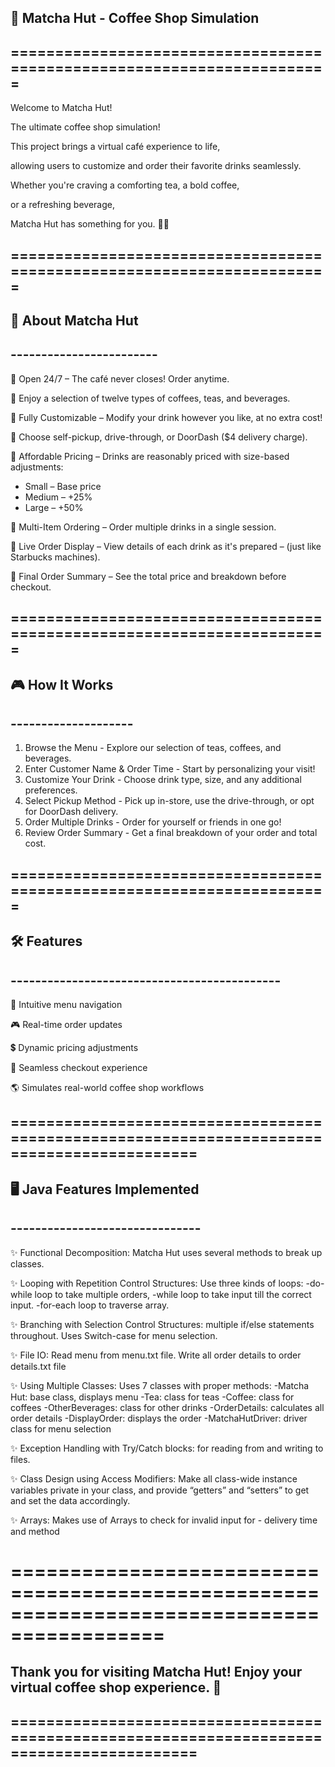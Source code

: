 ## 🍵 Matcha Hut - Coffee Shop Simulation

## =======================================================================

Welcome to Matcha Hut! 

The ultimate coffee shop simulation! 

This project brings a virtual café experience to life, 

allowing users to customize and order their favorite drinks seamlessly. 

Whether you're craving a comforting tea, a bold coffee, 

or a refreshing beverage, 

Matcha Hut has something for you. 🍡✨

## =======================================================================

## 🍰  About Matcha Hut
## ------------------------

🍮 Open 24/7 – The café never closes! Order anytime. 

🍮 Enjoy a selection of twelve types of coffees, teas, and beverages. 

🍮 Fully Customizable – Modify your drink however you like, at no extra cost! 

🍮 Choose self-pickup, drive-through, or DoorDash ($4 delivery charge). 

🍮 Affordable Pricing – Drinks are reasonably priced with size-based adjustments:
  - Small – Base price
  - Medium – +25%
  - Large – +50%
  
🍮 Multi-Item Ordering – Order multiple drinks in a single session. 

🍮 Live Order Display – View details of each drink as it's prepared 
                     – (just like Starbucks machines). 
                     
🍮 Final Order Summary – See the total price and breakdown before checkout. 

           
## =======================================================================

## 🎮 How It Works
## --------------------

1. Browse the Menu - Explore our selection of teas, coffees, and beverages. 
2. Enter Customer Name & Order Time - Start by personalizing your visit! 
3. Customize Your Drink - Choose drink type, size, and any additional preferences. 
4. Select Pickup Method - Pick up in-store, use the drive-through, or opt for DoorDash delivery.
5. Order Multiple Drinks - Order for yourself or friends in one go! 
6. Review Order Summary - Get a final breakdown of your order and total cost. 


## =======================================================================

## 🛠️ Features
## --------------------------------------------

📜 Intuitive menu navigation 
 
🎮 Real-time order updates   

💲 Dynamic pricing adjustments  
 
🛒  Seamless checkout experience  

🌎 Simulates real-world coffee shop workflows 


## ===========================================================================================


## 🖥️ Java Features Implemented
## -------------------------------

✨ Functional Decomposition: Matcha Hut uses several methods to break up classes.

✨ Looping with Repetition Control Structures: Use three kinds of loops: 
                                              -do-while loop to take multiple orders,
                                              -while loop to take input till the correct input.
                                              -for-each loop to traverse array.
  
✨ Branching with Selection Control Structures: multiple if/else statements throughout.
   Uses Switch-case for menu selection.

✨ File IO: Read menu from menu.txt file. Write all order details to order details.txt file 

✨ Using Multiple Classes: Uses 7 classes with proper methods:
                           -Matcha Hut: base class, displays menu
                           -Tea: class for teas
                           -Coffee: class for coffees
                           -OtherBeverages: class for other drinks
                           -OrderDetails: calculates all order details
                           -DisplayOrder: displays the order
                           -MatchaHutDriver: driver class for menu selection
                           
✨ Exception Handling with Try/Catch blocks: for reading from and writing to files.

✨ Class Design using Access Modifiers: Make all class-wide instance variables private in
   your class, and provide “getters” and “setters” to get and set the data accordingly.

✨ Arrays: Makes use of Arrays to check for invalid input for
           - delivery time and method

# ===========================================================================================

## Thank you for visiting Matcha Hut! Enjoy your virtual coffee shop experience. 🌿

## ===========================================================================================

